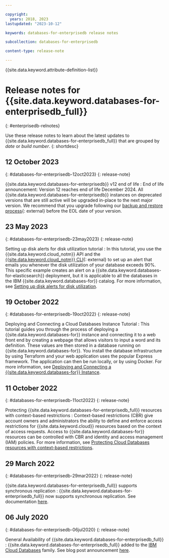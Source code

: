 ```yaml
---

copyright:
  years: 2018, 2023
lastupdated: "2023-10-12"

keywords: databases-for-enterprisedb release notes

subcollection: databases-for-enterprisedb

content-type: release-note

---
```


{{site.data.keyword.attribute-definition-list}}

# Release notes for {{site.data.keyword.databases-for-enterprisedb_full}}
{: #enterprisedb-relnotes}

Use these release notes to learn about the latest updates to {{site.data.keyword.databases-for-enterprisedb_full}} that are grouped by _date_ or _build number_.
{: shortdesc}

## 12 October 2023
{: #databases-for-enterprisedb-12oct2023}
{: release-note}

{{site.data.keyword.databases-for-enterprisedb}} v12 end of life
:  End of life announcement: Version 12 reaches end of life December 2024. All {{site.data.keyword.databases-for-enterprisedb}} instances on deprecated versions that are still active will be upgraded in-place to the next major version. We recommend that you upgrade following our [backup and restore process](/docs/cloud-databases?topic=cloud-databases-dashboard-backups){: external} before the EOL date of your version.

## 23 May 2023
{: #databases-for-enterprisedb-23may2023}
{: release-note}

Setting up disk alerts for disk utilization tutorial
:  In this tutorial, you use the {{site.data.keyword.cloud_notm}} API and the [{{site.data.keyword.cloud_notm}} CLI](https://cloud.ibm.com/docs/cli?topic=cli-getting-started){: external} to set up an alert that emails you whenever the disk utilization of your database exceeds 90%. This specific example creates an alert on a {{site.data.keyword.databases-for-elasticsearch}} deployment, but it is applicable to all the databases in the IBM {{site.data.keyword.databases-for}} catalog. For more information, see [Setting up disk alerts for disk utilization](/docs/databases-for-enterprisedb?topic=databases-for-enterprisedb-disk-util-alert-tutorial).

## 19 October 2022
{: #databases-for-enterprisedb-19oct2022}
{: release-note}

Deploying and Connecting a Cloud Databases Instance Tutorial
:  This tutorial guides you through the process of deploying a {{site.data.keyword.databases-for}} instance and connecting it to a web front end by creating a webpage that allows visitors to input a word and its definition. These values are then stored in a database running on {{site.data.keyword.databases-for}}. You install the database infrastructure by using Terraform and your web application uses the popular Express framework. The application can then be run locally, or by using Docker. For more information, see [Deploying and Connecting a {{site.data.keyword.databases-for}} Instance](/docs/databases-for-enterprisedb?topic=cloud-databases-create-instance-tutorial).

## 11 October 2022
{: #databases-for-enterprisedb-11oct2022}
{: release-note}

Protecting {{site.data.keyword.databases-for-enterprisedb_full}} resources with context-based restrictions
:  Context-based restrictions (CBR) give account owners and administrators the ability to define and enforce access restrictions for {{site.data.keyword.cloud}} resources based on the context of access requests. Access to {{site.data.keyword.databases-for}} resources can be controlled with CBR and identity and access management (IAM) policies. For more information, see [Protecting Cloud Databases resources with context-based restrictions](/docs/databases-for-enterprisedb?topic=cloud-databases-cbr&interface=ui).

## 29 March 2022
{: #databases-for-enterprisedb-29mar2022}
{: release-note}

{{site.data.keyword.databases-for-enterprisedb_full}} supports synchronous replication
:  {{site.data.keyword.databases-for-enterprisedb_full}} now supports synchronous replication. See documentation [here](/docs/databases-for-enterprisedb?topic=databases-for-enterprisedb-high-availability#sync-repl).

## 06 July 2020
{: #databases-for-enterprisedb-06jul2020}
{: release-note}

General Availability of {{site.data.keyword.databases-for-enterprisedb_full}}
:  {{site.data.keyword.databases-for-enterprisedb_full}} added to the [IBM Cloud Databases](https://www.ibm.com/cloud/databases) family. See blog post announcement [here](https://www.ibm.com/cloud/blog/announcements/ibm-cloud-databases-for-enterprisedb).
